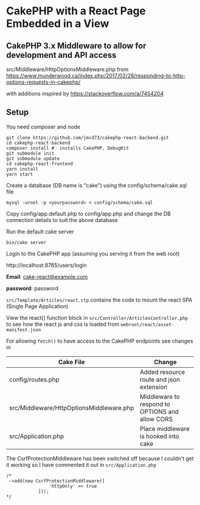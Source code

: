 # CakePHP with a React Page Embedded in a View

## CakePHP 3.x Middleware to allow for development and API access
src/Middleware/HttpOptionsMiddleware.php
from https://www.munderwood.ca/index.php/2017/02/28/responding-to-http-options-requests-in-cakephp/

with additions inspired by https://stackoverflow.com/a/7454204

## Setup

You need composer and node

```
git clone https://github.com/jmcd73/cakephp-react-backend.git
cd cakephp-react-backend
composer install #  installs CakePHP, DebugKit
git submodule init
git submodule update
cd cakephp-react-frontend
yarn install
yarn start
```

Create a database (DB name is "cake") using the config/schema/cake.sql file

```
mysql -uroot -p <yourpassword> < config/schema/cake.sql
```

Copy config/app.default.php to config/app.php and change the DB connection details to suit the above database

Run the default cake server
```
bin/cake server
```

Login to the CakePHP app (assuming you serving it from the web root)

http://localhost:8765/users/login

**Email**: cake-react@example.com

**password**: password

`src/Template/Articles/react.ctp` contains the code to mount the react SPA (Single Page Application)

View the react() function block in `src/Controller/ArticlesController.php` to see how the react js and css is loaded from `webroot/react/asset-manifest.json`

For allowing `fetch()` to have access to the CakePHP endpoints see changes in

Cake File | Change |
---------|----------|
config/routes.php | Added resource route and json extension |
src/Middleware/HttpOptionsMiddleware.php | Middleware to respond to OPTIONS and allow CORS
src/Application.php | Place middleware is hooked into cake |

The CsrfProtectionMiddleware has been switched off because I couldn't get it working so I have commented it out in `src/Application.php`

```
/*
 ->add(new CsrfProtectionMiddleware([
                'httpOnly' => true
            ]));
*/
```
